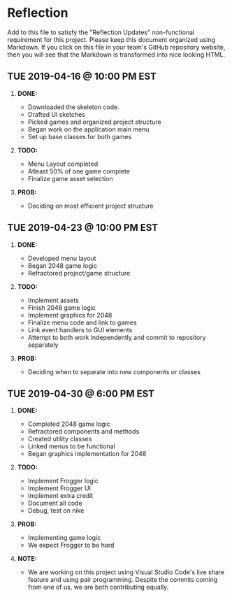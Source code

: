 # Reflection

Add to this file to satisfy the "Reflection Updates" non-functional requirement
for this project. Please keep this document organized using Markdown. If you
click on this file in your team's GitHub repository website, then you will see
that the Markdown is transformed into nice looking HTML.

## TUE 2019-04-16 @ 10:00 PM EST

1. **DONE:** 

    * Downloaded the skeleton code.
    * Drafted UI sketches
    * Picked games and organized project structure
    * Began work on the application main menu
    * Set up base classes for both games

2. **TODO:**
    * Menu Layout completed
    * Atleast 50% of one game complete
    * Finalize game asset selection

3. **PROB:** 
    * Deciding on most efficient project structure

## TUE 2019-04-23 @ 10:00 PM EST

1. **DONE:** 

    * Developed menu layout
    * Began 2048 game logic
    * Refractored project/game structure

2. **TODO:**
    * Implement assets
    * Finish 2048 game logic
    * Implement graphics for 2048
    * Finalize menu code and link to games
    * Link event handlers to GUI elements
    * Attempt to both work independently and commit to repository separately

3. **PROB:** 
    * Deciding when to separate into new components or classes

## TUE 2019-04-30 @ 6:00 PM EST

1. **DONE:** 

    * Completed 2048 game logic
    * Refractored components and methods
    * Created utility classes
    * Linked menus to be functional
    * Began graphics implementation for 2048

2. **TODO:**
    * Implement Frogger logic
    * Implement Frogger UI
    * Implement extra credit
    * Document all code
    * Debug, test on nike

3. **PROB:** 
    * Implementing game logic
    * We expect Frogger to be hard

4. **NOTE:**
    * We are working on this project using Visual Studio Code's live share
        feature and using pair programming. Despite the commits coming from
        one of us, we are both contributing equally. 
